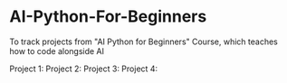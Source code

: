 # AI-Python-For-Beginners
To track projects from "AI Python for Beginners" Course, which teaches how to code alongside AI

Project 1:
Project 2:
Project 3:
Project 4:
